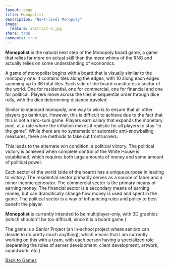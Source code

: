 ```yaml
---
layout: page
title: Monopolist
description: "Next-level Monopoly"
image:
  feature: abstract-3.jpg
share: true
comments: true
---
```


**Monopolist** is the natural next step of the Monopoly board game, a game that relies 
far more on actual skill than the mere whims of the RNG and actually relies on some 
understanding of economics.

A game of monopolist begins with a board that is visually similar to the monopoly one. 
It contains tiles along the edges, with 10 along each edges summing up to 36 total tiles. 
Each side of the board constitutes a sector of the world. One for residential, one for 
commercial, one for financial and one for political. Players move across the tiles in 
sequential order through dice rolls, with the dice determining distance traveled.

Similar to standard monopoly, one way to win is to ensure that all other players go 
bankrupt. However, this is difficult to achieve due to the fact that this is not a 
zero-sum game. Players earn salary that expands the monetary pool, at a rate where 
the inflation makes it realistic for all players to stay “in the game”. While there 
are no systematic or automatic anti-snowballing measures, there are methods to take 
out frontrunners.

This leads to the alternate win condition, a political victory. The political victory is 
achieved when complete control of the White House is established, which requires both 
large amounts of money and some amount of political power. 

Each sector of the world (side of the board) has a unique purpose in leading to victory. 
The residential sector primarily serves as a source of labor and a minor income 
generator. The commercial sector is the primary means of earning money. The financial 
sector is a secondary means of earning money, but can dramatically change how money is 
used and spent in the game. The political sector is a way of influencing rules and policy 
to best benefit the player.

**Monopolist** is currently intended to be multiplayer-only, with 3D graphics (which shouldn't
be too difficult, since it is a board game.)

The game is a Senior Project (an in-school project where seniors can decide
to do pretty much anything), which means that I am currently working on this with a team,
with each person having a specialized role (separating the roles of server development,
client development, artwork, soundwork, etc.)

<div markdown="0"><a href="/games" target="_self" class="btn">Back to Games</a></div>